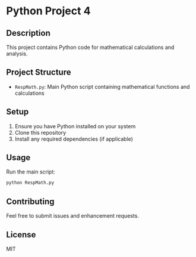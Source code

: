 # Python Project 4

## Description
This project contains Python code for mathematical calculations and analysis.

## Project Structure
- `RespMath.py`: Main Python script containing mathematical functions and calculations

## Setup
1. Ensure you have Python installed on your system
2. Clone this repository
3. Install any required dependencies (if applicable)

## Usage
Run the main script:
```bash
python RespMath.py
```

## Contributing
Feel free to submit issues and enhancement requests.

## License
MIT
